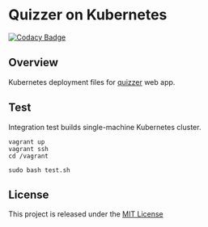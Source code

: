 # Quizzer on Kubernetes
[![Codacy Badge](https://api.codacy.com/project/badge/Grade/4fd608e05ba54914bba2467296223799)](https://www.codacy.com/app/nmuzychuk/quizzer-kubernetes)

## Overview
Kubernetes deployment files for [quizzer](https://github.com/nmuzychuk/quizzer) web app.

## Test
Integration test builds single-machine Kubernetes cluster.

```console
vagrant up
vagrant ssh
cd /vagrant

sudo bash test.sh
```

## License
This project is released under the [MIT License](LICENSE)
